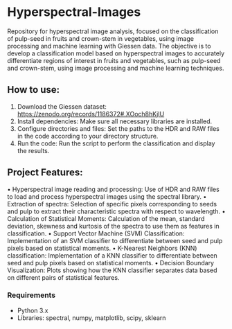 # Hyperspectral-Images
Repository for hyperspectral image analysis, focused on the classification of pulp-seed in fruits and crown-stem in vegetables, using image processing and machine learning with Giessen data. The objective is to develop a classification model based on hyperspectral images to accurately differentiate regions of interest in fruits and vegetables, such as pulp-seed and crown-stem, using image processing and machine learning techniques.

## How to use:
1. Download the Giessen dataset: https://zenodo.org/records/1186372#.XOoch8hKjIU
2. Install dependencies: Make sure all necessary libraries are installed.
3. Configure directories and files: Set the paths to the HDR and RAW files in the code according to your directory structure.
4. Run the code: Run the script to perform the classification and display the results.

## Project Features:
• Hyperspectral image reading and processing: Use of HDR and RAW files to load and process hyperspectral images using the spectral library.
• Extraction of spectra: Selection of specific pixels corresponding to seeds and pulp to extract their characteristic spectra with respect to wavelength.
• Calculation of Statistical Moments: Calculation of the mean, standard deviation, skewness and kurtosis of the spectra to use them as features in classification.
• Support Vector Machine (SVM) Classification: Implementation of an SVM classifier to differentiate between seed and pulp pixels based on statistical moments.
• K-Nearest Neighbors (KNN) classification: Implementation of a KNN classifier to differentiate between seed and pulp pixels based on statistical moments.
• Decision Boundary Visualization: Plots showing how the KNN classifier separates data based on different pairs of statistical features.

### Requirements
- Python 3.x
- Libraries: spectral, numpy, matplotlib, scipy, sklearn
